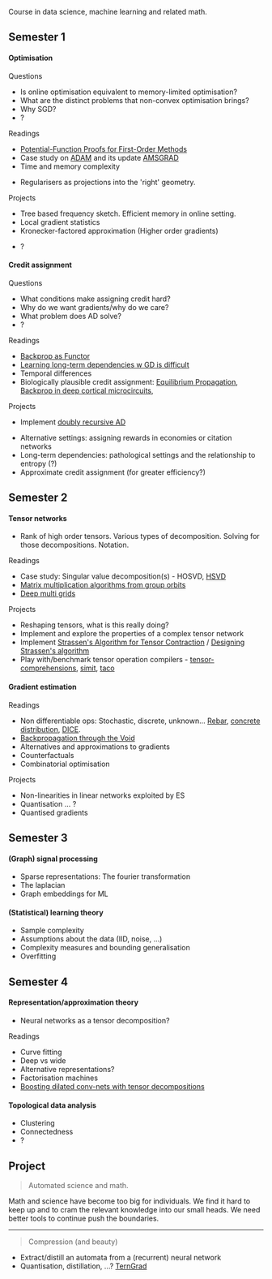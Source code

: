 
Course in data science, machine learning and related math.

## Semester 1

#### Optimisation

Questions

* Is online optimisation equivalent to memory-limited optimisation?
* What are the distinct problems that non-convex optimisation brings?
* Why SGD?
* ?

Readings

* [Potential-Function Proofs for First-Order Methods](https://arxiv.org/abs/1712.04581)
* Case study on [ADAM]() and its update [AMSGRAD]()
* Time and memory complexity
<!-- * Lagrangian duals -->
* Regularisers as projections into the 'right' geometry.

Projects

<!-- * Implement streaming PCA -->
* Tree based frequency sketch. Efficient memory in online setting.
* Local gradient statistics <!-- Why is the necessary? Pathological surfaces that make point estimates useless -->
* Kronecker-factored approximation (Higher order gradients)
<!-- * ES? -->
* ?

#### Credit assignment

Questions

* What conditions make assigning credit hard?
* Why do we want gradients/why do we care?
* What problem does AD solve?
* ?

<!-- How do ES assign credit? A counterfactual. -->

Readings

* [Backprop as Functor](https://arxiv.org/abs/1711.10455)
* [Learning long-term dependencies w GD is difficult](http://www.iro.umontreal.ca/~lisa/pointeurs/ieeetrnn94.pdf)
* Temporal differences
* Biologically plausible credit assignment: [Equilibrium Propagation](), [Backprop in deep cortical microcircuits](), 

<!-- Would like some more readings on AD!? -->

Projects

* Implement [doubly recursive AD](http://dankalman.net/preprints/mmgautodiff.pdf)
<!-- * Implement efficient graph based reverse AD (not sure about this one...) -->
* Alternative settings: assigning rewards in economies or citation networks
* Long-term dependencies: pathological settings and the relationship to entropy (?)
* Approximate credit assignment (for greater efficiency?)

## Semester 2

#### Tensor networks

* Rank of high order tensors. Various types of decomposition. Solving for those decompositions. Notation.

Readings

* Case study: Singular value decomposition(s) - HOSVD, [HSVD](http://epubs.siam.org/doi/abs/10.1137/090764189)
* [Matrix multiplication algorithms from group orbits](https://arxiv.org/abs/1612.01527)
* [Deep multi grids](https://arxiv.org/abs/1711.03825)

Projects

* Reshaping tensors, what is this really doing?
* Implement and explore the properties of a complex tensor network
* Implement [Strassen's Algorithm for Tensor Contraction](https://arxiv.org/abs/1704.03092) / [Designing Strassen's algorithm](https://arxiv.org/abs/1708.09398)
* Play with/benchmark tensor operation compilers - [tensor-comprehensions](https://research.fb.com/announcing-tensor-comprehensions/), [simit](http://simit-lang.org/tog16), [taco](http://tensor-compiler.org/)

#### Gradient estimation


Readings

* Non differentiable ops: Stochastic, discrete, unknown... [Rebar](), [concrete distribution](https://arxiv.org/abs/1611.00712), [DICE](https://arxiv.org/abs/1802.05098). 
* [Backpropagation through the Void](https://arxiv.org/abs/1711.00123)
* Alternatives and approximations to gradients
* Counterfactuals
* Combinatorial optimisation

Projects

* Non-linearities in linear networks exploited by ES
* Quantisation ... ?
* Quantised gradients

## Semester 3

#### (Graph) signal processing

* Sparse representations: The fourier transformation
* The laplacian
* Graph embeddings for ML

#### (Statistical) learning theory

* Sample complexity
* Assumptions about the data (IID, noise, ...)
* Complexity measures and bounding generalisation
* Overfitting

## Semester 4

#### Representation/approximation theory

* Neural networks as a tensor decomposition?

Readings

* Curve fitting
* Deep vs wide
* Alternative representations?
* Factorisation machines
* [Boosting dilated conv-nets with tensor decompositions](https://openreview.net/forum?id=S1JHhv6TW)


#### Topological data analysis

* Clustering
* Connectedness
* ?

## Project

> Automated science and math.

Math and science have become too big for individuals. We find it hard to keep up and to cram the relevant knowledge into our small heads. We need better tools to continue push the boundaries.

***

> Compression (and beauty)

<!-- What about learning PGMs -->

* Extract/distill an automata from a (recurrent) neural network
* Quantisation, distillation, ...? [TernGrad]()

